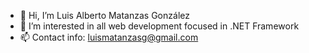 - 👋 Hi, I’m Luis Alberto Matanzas González
- 👀 I’m interested in all web development focused in .NET Framework
- 📫 Contact info: luismatanzasg@gmail.com

<!---
luismatanzasg/luismatanzasg is a ✨ special ✨ repository because its `README.md` (this file) appears on your GitHub profile.
You can click the Preview link to take a look at your changes.
--->

